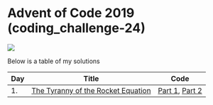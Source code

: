 # Advent of Code 2019 (coding_challenge-24)

![](../aoc.png)

Below is a table of my solutions

| Day | Title | Code
| --- | ----- | --------
| 1. | [The Tyranny of the Rocket Equation](1) | [Part 1](1/1.py), [Part 2](1/2.py)
